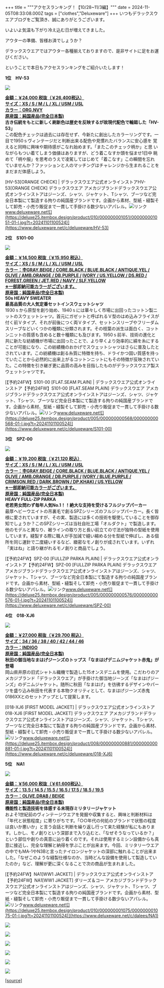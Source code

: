+++
title = """アクセスランキング！【10/28~11/3編】"""
date = 2024-11-05T08:33:08.000Z
tags = ["clothes","Deluxeware"]
+++
いつもデラックスウエアブログをご覧頂き、誠にありがとうございます。

いよいよ気温も下がり冷え込む日が増えてきました。

アウターの準備、皆様お済でしょうか？

デラックスウエアではアウター各種揃えておりますので、是非サイトに足をお運びください。

ということで本日もアクセスランキングをご紹介いたします！

**1位　HV-53**

**[![](https://stat.ameba.jp/user_images/20241024/15/deluxeware/bc/ae/j/o1124140615501670630.jpg)](https://stat.ameba.jp/user_images/20241024/15/deluxeware/bc/ae/j/o1124140615501670630.jpg)**

**[金額：￥24,000 税抜（￥26,400税込）](https://www.deluxeware.net/c/deluxeware/HV-53)  
[サイズ：XS / S / M / L / XL / USM / USL](https://www.deluxeware.net/c/deluxeware/HV-53)  
[カラー：ORG.NVY](https://www.deluxeware.net/c/deluxeware/HV-53)  
[原産国：純国産品(完全日本製)](https://www.deluxeware.net/c/deluxeware/HV-53)  
古き伝統をもとに新しく刷新色は歴史を反映するが故現代配色で輪廻した「HV-53」**  
この配色チェックは過去には存在せず、今新たに創出したカラーリングです。一 目で1950ｓヴィンテージだと判断出来る配色や見慣れたバランスに安心感を 覚えると同時に興味や期待感がこなれ始めます。「またこのチェック柄か」と思 いながらもつい着てしまう価値はありますが、どう着こなすか頭を悩ませ1日中 眺めて「柄や服」を思考のうえで凌駕してはじめて「着こなす」この瞬間を忘れ ていませんか？ファッションと人のマッチングはチャレンジから生まれることを まだまだ体感しよう。

[HV-53\[ORANGE CHECK\] | デラックスウエア公式オンラインストアHV-53\[ORANGE CHECK\] デラックスウエア アメカジブランドデラックスウエア公式オンラインストアはジーンズ、シャツ、ジャケット、Tシャツ、ブーツなど完全日本製にて製造する拘りの純国産ブランドです。企画から素材、型紙・縫製そして卸売・小売り販促まで一貫して手掛ける数少ないアパレル。![リンク](https://c.stat100.ameba.jp/ameblo/symbols/v3.20.0/svg/gray/editor_link.svg)www.deluxeware.net![](https://deluxe25.itembox.design/product/010/000000001051/000000001051-01-l.jpg?t=20241101100524)](https://www.deluxeware.net/c/deluxeware/HV-53)

**2位　S101-00**

![](https://stat.ameba.jp/user_images/20241023/16/deluxeware/c0/52/j/o0800080015501346420.jpg?caw=800)

**[金額：￥14,500 税抜（￥15,950 税込）](https://www.deluxeware.net/c/deluxeware/S101-00)  
[サイズ：XS / S / M / L / XL / USM / USL](https://www.deluxeware.net/c/deluxeware/S101-00)  
[カラー：杢GRAY.BEIGE / CORE.BLACK / BLUE.BLACK / ANTIQUE.YEL / OLIVE / AMB.ORANGE / DB.PURPLE /](https://www.deluxeware.net/c/deluxeware/S101-00) [IVORY / US.YELLOW / DS.RED / FOREST.GREEN / JET.RED / NAVY / SLF.YELLOW](https://www.deluxeware.net/c/deluxeware/S101-00)  
[※一部即納可能カラーがございます。](https://www.deluxeware.net/c/deluxeware/S101-00)  
[原産国：純国産品(完全日本製)](https://www.deluxeware.net/c/deluxeware/S101-00)  
50s HEAVY SWEATER**  
**最高品質の大人気定番セットインスウェットシャツ**  
1930ｓから原型を創り始め、1940ｓには華々しく市場に出回ったコットン製ニットのスウェットシャツ。首元にガゼットと呼ばれるＶ型のはめ込みフライスが付く前Ｖタイプ、それが前後につく両Ｖタイプ、セットンスリーブやフリーダムスリーブなどいくつかの種類に分類されます。その枝葉の派生は面白く、コットンニットの質感も含めると数十種類にも及びます。1950ｓ前半、技術の進化と共に新たな紡績機が市場に出回ったことで、より早くより効率的に綿を糸にすることが可能になり、この紡績機のおかげでスウェットシャツはさらに普及したとされています。この紡績機は創る糸質に特徴を持ち、ドライかつ固い質感を持っていたことから必然的に出来上がるコットンニットにもその特徴が反映されていた。この特徴を引き継ぎ更に品質の高みを目指したものがデラックスウエア製スウェットシャツです。

[【予約24FW】S101-00 \[FLAT.SEAM PLAIN\] | デラックスウエア公式オンラインストア【予約24FW】S101-00 \[FLAT.SEAM PLAIN\] デラックスウエア アメカジブランドデラックスウエア公式オンラインストアはジーンズ、シャツ、ジャケット、Tシャツ、ブーツなど完全日本製にて製造する拘りの純国産ブランドです。企画から素材、型紙・縫製そして卸売・小売り販促まで一貫して手掛ける数少ないアパレル。![リンク](https://c.stat100.ameba.jp/ameblo/symbols/v3.20.0/svg/gray/editor_link.svg)www.deluxeware.net![](https://deluxe25.itembox.design/product/005/000000000568/000000000568-01-l.jpg?t=20241101100524)](https://www.deluxeware.net/c/deluxeware/S101-00)

**3位　SPZ-00**

![](https://stat.ameba.jp/user_images/20241023/16/deluxeware/d4/55/j/o0800080015501349192.jpg?caw=800)

**[金額：￥19,200 税抜（￥21,120 税込）](https://www.deluxeware.net/c/deluxeware/SPZ-00)  
[サイズ：XS / S / M / L / XL / USM / USL](https://www.deluxeware.net/c/deluxeware/SPZ-00)  
[カラー：杢GRAY.BEIGE / CORE.BLACK / BLUE.BLACK / ANTIQUE.YEL / OLIVE / AMB.ORANGE / DB.PURPLE /](https://www.deluxeware.net/c/deluxeware/SPZ-00) [IVORY / BLUE.PURPLE / CRIMSON.RED / DARK.BROWN / DP.KHAKI / US.YELLOW](https://www.deluxeware.net/c/deluxeware/SPZ-00)  
[※一部即納可能カラーがございます。](https://www.deluxeware.net/c/deluxeware/SPZ-00)  
[原産国：純国産品(完全日本製)](https://www.deluxeware.net/c/deluxeware/SPZ-00)  
HEAVY FULL-ZIP PARKA  
老若男女問わず毎年人気No.1！！絶大な支持を受けるフルジップパーカー**  
最厚ヘビーウエイトの吊裏毛で創るSPZシリーズのフルジップパーカー。長く皆様に愛されていますが、その実、製造には多くの技術を駆使していることを御存知でしょうか？このSPZシリーズは当社自社工場「オルダクト」で製造します。他のモデルと異なり、裾ラインの取り方と長い前立ての寸法が独特の型紙を使用しています。縫製する際に職人が手加減で縫い縮める分を型紙で伸ばし、ある個所を同じ運針で二度縫いするなど、緻密なモノ創りが成されています。いずれ「実はね」と語り継がれるモノ創りと商品でしょう。

[【予約24FW】SPZ-00 \[FULLZIP PARKA PLAIN\] | デラックスウエア公式オンラインストア【予約24FW】SPZ-00 \[FULLZIP PARKA PLAIN\] デラックスウエア アメカジブランドデラックスウエア公式オンラインストアはジーンズ、シャツ、ジャケット、Tシャツ、ブーツなど完全日本製にて製造する拘りの純国産ブランドです。企画から素材、型紙・縫製そして卸売・小売り販促まで一貫して手掛ける数少ないアパレル。![リンク](https://c.stat100.ameba.jp/ameblo/symbols/v3.20.0/svg/gray/editor_link.svg)www.deluxeware.net![](https://deluxe25.itembox.design/product/005/000000000576/000000000576-01-l.jpg?t=20241101100524)](https://www.deluxeware.net/c/deluxeware/SPZ-00)

**4位　018-XJ6**

**[![](https://stat.ameba.jp/user_images/20241025/16/deluxeware/00/bd/j/o1124150015502068614.jpg)](https://stat.ameba.jp/user_images/20241025/16/deluxeware/00/bd/j/o1124150015502068614.jpg)**

**[金額：￥27,000 税抜（￥29,700 税込）](https://www.deluxeware.net/c/deluxeware/018-XJ6)  
[サイズ：34 / 36 / 38 / 40 / 42 / 44 / 46](https://www.deluxeware.net/c/deluxeware/018-XJ6)  
[カラー：INDIGO](https://www.deluxeware.net/c/deluxeware/018-XJ6)  
[原産国：純国産品(完全日本製)](https://www.deluxeware.net/c/deluxeware/018-XJ6)  
秋田の御当地なまはげジーンズのトップス「なまはげデニムジャケット赤鬼」が登場**  
岡山県井原の旧式シャトル織機で製造した15オンスデニムを使用。こだわりのアメカジブランド「デラックスウエア」が手掛けた御当地ジーンズ「なまはげジーンズ」のデニムジャケット。随所に秋田「なまはげ」を彷彿するデザインやパーツを盛り込み秋田を代表する本物クオリティとして、なまはげジーンズ赤鬼0186XXとのセットアップとして提案します。

[018-XJ6 \[FIRST MODEL JACKET\] | デラックスウエア公式オンラインストア018-XJ6 \[FIRST MODEL JACKET\] デラックスウエア アメカジブランドデラックスウエア公式オンラインストアはジーンズ、シャツ、ジャケット、Tシャツ、ブーツなど完全日本製にて製造する拘りの純国産ブランドです。企画から素材、型紙・縫製そして卸売・小売り販促まで一貫して手掛ける数少ないアパレル。![リンク](https://c.stat100.ameba.jp/ameblo/symbols/v3.20.0/svg/gray/editor_link.svg)www.deluxeware.net![](https://deluxe25.itembox.design/product/008/000000000881/000000000881-01-l.jpg?t=20241101100524)](https://www.deluxeware.net/c/deluxeware/018-XJ6)

**5位　NA1**

![](https://deluxe25.itembox.design/product/010/000000001075/000000001075-01-l.jpg?t=20241101100524)

**[金額：￥56,000 税抜（￥61,600税込）](https://www.deluxeware.net/c/dalees/NA1)  
[サイズ：13.5 / 14.5 / 15.5 / 16.5 / 17.5 / 18.5 / 19.5](https://www.deluxeware.net/c/dalees/NA1)  
[カラー：OLIVE.DRAB / BEIGE](https://www.deluxeware.net/c/dalees/NA1)  
[原産国：純国産品(完全日本製)](https://www.deluxeware.net/c/dalees/NA1)  
機能性と製造技術を体感する未現存ミリタリージャケット**  
およそ1世紀前のヴィンテージウエアを発掘や収集すると、興味と判断材料は「年代と状態程度」に寄りがちです。「○○年代の何処のブランドで状態の程度は良いか悪いか」と言う会話と判断を繰り返し行って来た経験が私にもあります。しかし、モノ創りという深部まで入り込むと、「なぜそうなっているか？」という部位や創りの真意に辿り着くのです。それは使用するミシン設備からも真意に接近し、完全な理解と納得を学ぶことが出来ます。今回、ミリタリーウエアの中でもMA-1やN3Bと言ったナイロンジャケットの深部に触れることが出来ました。「なぜこのような縫製仕様なのか、当時どんな設備を使用して製造していたのか」など、理解が更に深くなることで次の商品が生まれました。

[【予約24FW】NA1\[WW1 JACKET\] | デラックスウエア公式オンラインストア【予約24FW】NA1\[WW1 JACKET\] ダリーズ＆コー アメカジブランドデラックスウエア公式オンラインストアはジーンズ、シャツ、ジャケット、Tシャツ、ブーツなど完全日本製にて製造する拘りの純国産ブランドです。企画から素材、型紙・縫製そして卸売・小売り販促まで一貫して手掛ける数少ないアパレル。![リンク](https://c.stat100.ameba.jp/ameblo/symbols/v3.20.0/svg/gray/editor_link.svg)www.deluxeware.net![](https://deluxe25.itembox.design/product/010/000000001075/000000001075-01-l.jpg?t=20241101100524)](https://www.deluxeware.net/c/dalees/NA1)

[![](https://stat.ameba.jp/user_images/20241029/15/deluxeware/ac/ef/j/o1200050015503631118.jpg?caw=800)](https://www.deluxeware.net/f/STACKMAN)

[![](https://stat.ameba.jp/user_images/20241029/15/deluxeware/07/cc/j/o1200050015503632904.jpg?caw=800)](https://www.deluxeware.net/c/akita)

[![](https://stat.ameba.jp/user_images/20240614/12/deluxeware/fb/b4/j/o0800026015451324172.jpg?caw=800)](https://www.deluxeware.net/c/2024FWreserveall)

[![](https://stat.ameba.jp/user_images/20240315/15/deluxeware/04/7f/j/o0800026015413271803.jpg?caw=800)](https://www.instagram.com/deluxeware/?hl=ja)

[![](https://stat.ameba.jp/user_images/20220415/12/deluxeware/3b/ce/j/o0800026015103175481.jpg?caw=800)](https://www.deluxeware.net/f/headstore)

[![](https://stat.ameba.jp/user_images/20220415/12/deluxeware/d7/c6/j/o0800026015103175487.jpg?caw=800)](https://www.deluxeware.net/)

[[source]](https://ameblo.jp/deluxeware/entry-12873924856.html)
